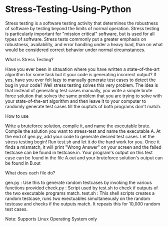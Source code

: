 # Stress-Testing-Using-Python


Stress testing is a software testing activity that determines the robustness of software by testing beyond the limits of normal operation. Stress testing is particularly important for "mission critical" software, but is used for all types of software. Stress tests commonly put a greater emphasis on robustness, availability, and error handling under a heavy load, than on what would be considered correct behavior under normal circumstances.

What is Stress Testing?


Have you ever been in sitauation where you have written a state-of-the-art algorithm for some task but it your code is generating incorrect output? If yes, have you ever felt lazy to manually generate test cases to detect the bug in your code? Well stress testing solves this very problem. The idea is that instead of generating test cases manually, you write a simple brute force solution that solves the same problem that you are trying to solve with your state-of-the-art algorithm and then leave it to your computer to randomly generate test cases till the ouptuts of both programs don't match.

How to use

Write a bruteforce solution, compile it, and name the executable brute.
Compile the solution you want to stress-test and name the executable A.
At the end of gen.py, add your code to generate desired test cases.
Let the stress testing begin! Run test.sh and let it do the hard work for you. Once it finds a mismatch, it will print "Wrong Answer" on your screen and the failed testcase can be found in testcase.in. Your program's output on this test case can be found in the file A.out and your bruteforce solution's output can be found in B.out

What does each file do?

gen.py : Use this to generate random testcases by invoking the various functions provided
    check.py : Script used by test.sh to check if outputs of the two executable programs match.
    test.sh : This shell scripts creates a random testcase, runs two exectuables simultaneously on the random testcase and checks if the outputs match. It repeats this for 10,000 random test cases.


Note: Supports Linux Operating System only

